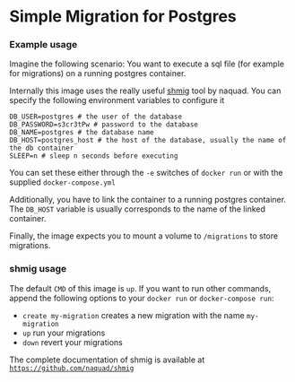 # Simple Migration for Postgres

### Example usage
Imagine the following scenario: You want to execute a sql file (for example for migrations) on a running postgres container.

Internally this image uses the really useful [shmig](https://github.com/naquad/shmig) tool by naquad. You can specify the following environment variables to configure it
```
DB_USER=postgres # the user of the database
DB_PASSWORD=s3cr3tPw # password to the database
DB_NAME=postgres # the database name
DB_HOST=postgres_host # the host of the database, usually the name of the db container
SLEEP=n # sleep n seconds before executing
```

You can set these either through the `-e` switches of `docker run` or with the supplied `docker-compose.yml`

Additionally, you have to link the container to a running postgres container. The `DB_HOST` variable is usually corresponds to the name of the linked container.

Finally, the image expects you to mount a volume to `/migrations` to store migrations.

### shmig usage

The default `CMD` of this image is `up`. If you want to run other commands, append the following options to your `docker run` or `docker-compose run`:

- `create my-migration` creates a new migration with the name `my-migration`
- `up` run your migrations
- `down` revert your migrations

The complete documentation of shmig is available at [`https://github.com/naquad/shmig`](https://github.com/naquad/shmig)
